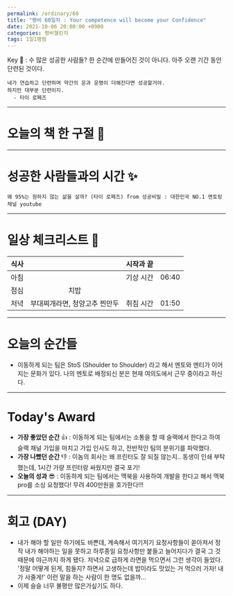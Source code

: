 ```yaml
---
permalink: /ordinary/60
title: "평비 60일차 : Your competence will become your Confidence"
date: 2021-10-06 20:00:00 +0900
categories: 평비챌린지
tags: 1일1평범
---  
```

Key 🔑 : 수 많은 성공한 사람들? 한 순간에 만들어진 것이 아니다. 아주 오랜 기간 동안 단련된 것이다.  
```
네가 연습하고 단련하며 약간의 운과 운명이 더해진다면 성공할거야.
하지만 대부분 단련이지.
  - 타이 로페즈
```

---
# 오늘의 책 한 구절 📕


---
# 성공한 사람들과의 시간 ✨
`왜 95%는 원하지 않는 삶을 살까? (타이 로페즈) from 성공비밀 : 대한민국 NO.1 멘토링 채널 youtube`  

---
# 일상 체크리스트 📃

| 식사 |  | 시작과 끝 |  |
|:----:|:----:|:----:|:----:|
| 아침 |  | 기상 시간 | 06:40 |
| 점심 | 치밥 |  |  |
| 저녁 | 부대찌개라면, 청양고추 찐만두 | 취침 시간 | 01:50 |

---
# 오늘의 순간들
- 이동하게 되는 팀은 StoS (Shoulder to Shoulder) 라고 해서 멘토와 멘티가 이어지는 문화가 있다. 나의 멘토로 배정되신 분은 현재 여의도에서 근무 중이라고 하신다.  

---
# Today's Award
- **가장 좋았던 순간** 👍 : 이동하게 되는 팀에서는 소통을 할 때 슬랙에서 한다고 하여 슬랙 채널 가입을 마치고 가입 인사도 하고, 전반적인 팀의 분위기를 파악했다.  
- **가장 나빴던 순간** 👎 : 이놈의 회사는 왜 프린터도 잘 되질 않는지.. 동생이 인쇄 부탁했는데, 1시간 가량 프린터랑 싸웠지만 결국 포기!
- **오늘의 성과** 😎 : 이동하게 되는 팀에서는 맥북을 사용하여 개발을 한다고 해서 맥북 pro를 소싱 요청했다! 무려 400만원을 호가한다!!!

---
# 회고 (DAY)
- 내가 해야 할 일만 하기에도 바쁜데, 계속해서 여기저기 요청사항들이 쏟아져서 정작 내가 해야하는 일을 못하고 하루종일 요청사항만 붙들고 늘어지다가 결국 그 것 때문에 야근까지 하게 됐다. 저녁으로 급하게 라면을 먹으면서 그런 생각이 들었다. '정말 어떻게 된게, 힘들지? 하면서 고생하는데 밥이라도 맛있는 거 먹으러 가자! 내가 사줄게!' 이런 말을 하는 사람이 한 명도 없을까...  
- 이제 슬슬 너무 불평만 많은가싶기도 하다.